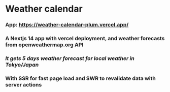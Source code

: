 # Weather calendar

### App: https://weather-calendar-plum.vercel.app/

### A Nextjs 14 app with vercel deployment, and weather forecasts from openweathermap.org API

### **_It gets 5 days weather forecast for local weather in Tokyo/Japan_**

### With SSR for fast page load and SWR to revalidate data with server actions
